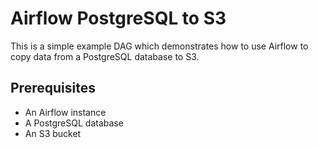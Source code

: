 # Airflow PostgreSQL to S3

This is a simple example DAG which demonstrates how to use Airflow to copy data from a PostgreSQL database to S3.

## Prerequisites

* An Airflow instance
* A PostgreSQL database
* An S3 bucket